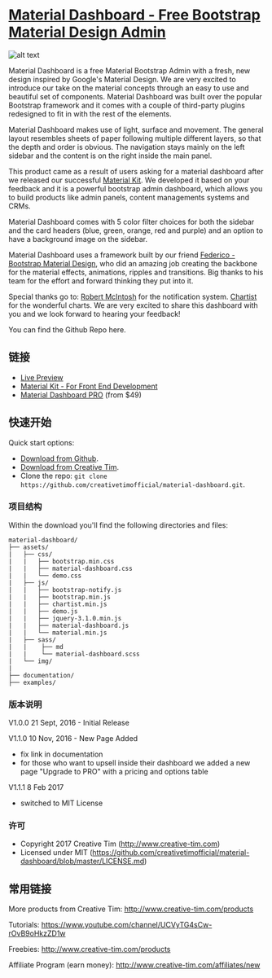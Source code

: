 # [Material Dashboard - Free Bootstrap Material Design Admin](http://demos.creative-tim.com/material-dashboard/examples/dashboard.html)

![alt text](http://s3.amazonaws.com/creativetim_bucket/products/50/original/opt_md_thumbnail.jpg "Material Dashboard Free")

Material Dashboard is a free Material Bootstrap Admin with a fresh, new design inspired by Google's Material Design. We are very excited to introduce our take on the material concepts through an easy to use and beautiful set of components. Material Dashboard was built over the popular Bootstrap framework and it comes with a couple of third-party plugins redesigned to fit in with the rest of the elements.

Material Dashboard makes use of light, surface and movement. The general layout resembles sheets of paper following multiple different layers, so that the depth and order is obvious. The navigation stays mainly on the left sidebar and the content is on the right inside the main panel.

This product came as a result of users asking for a material dashboard after we released our successful [Material Kit](http://www.creative-tim.com/product/material-kit). We developed it based on your feedback and it is a powerful bootstrap admin dashboard, which allows you to build products like admin panels, content managements systems and CRMs.

Material Dashboard comes with 5 color filter choices for both the sidebar and the card headers (blue, green, orange, red and purple) and an option to have a background image on the sidebar.

Material Dashboard uses a framework built by our friend [Federico - Bootstrap Material Design](http://fezvrasta.github.io/bootstrap-material-design/), who did an amazing job creating the backbone for the material effects, animations, ripples and transitions. Big thanks to his team for the effort and forward thinking they put into it.

Special thanks go to:
[Robert McIntosh](https://github.com/mouse0270/bootstrap-notify) for the notification system.
[Chartist](https://gionkunz.github.io/chartist-js/) for the wonderful charts.
We are very excited to share this dashboard with you and we look forward to hearing your feedback!

You can find the Github Repo here.

## 链接

+ [Live Preview](http://demos.creative-tim.com/material-dashboard/examples/dashboard.html)
+ [Material Kit - For Front End Development](http://www.creative-tim.com/product/material-kit?ref=github-md-free)
+ [Material Dashboard PRO](http://www.creative-tim.com/product/material-dashboard-pro?ref=github-md-free) (from $49)

## 快速开始

Quick start options:

- [Download from Github](https://github.com/theboboy/material-dashboard/archive/master.zip).
- [Download from Creative Tim](http://www.creative-tim.com/product/material-dashboard).
- Clone the repo: `git clone https://github.com/creativetimofficial/material-dashboard.git`.


### 项目结构

Within the download you'll find the following directories and files:

```
material-dashboard/
├── assets/
|   ├── css/
|   |   ├── bootstrap.min.css
|   |   ├── material-dashboard.css
|   |   └── demo.css
|   ├── js/
|   |   ├── bootstrap-notify.js
|   |   ├── bootstrap.min.js
|   |   ├── chartist.min.js
|   |   ├── demo.js
|   |   ├── jquery-3.1.0.min.js
|   |   ├── material-dashboard.js
|   |   └── material.min.js
|   ├── sass/
|   |    ├── md
|   |    └── material-dashboard.scss
|   └── img/
|
├── documentation/
├── examples/

```

### 版本说明

V1.0.0 21 Sept, 2016 - Initial Release

V1.1.0 10 Nov, 2016 - New Page Added
- fix link in documentation
- for those who want to upsell inside their dashboard we added a new page "Upgrade to PRO" with a pricing and options table

V1.1.1 8 Feb 2017
- switched to MIT License

### 许可

- Copyright 2017 Creative Tim (http://www.creative-tim.com)
- Licensed under MIT (https://github.com/creativetimofficial/material-dashboard/blob/master/LICENSE.md)

## 常用链接

More products from Creative Tim: <http://www.creative-tim.com/products>

Tutorials: <https://www.youtube.com/channel/UCVyTG4sCw-rOvB9oHkzZD1w>

Freebies: <http://www.creative-tim.com/products>

Affiliate Program (earn money): <http://www.creative-tim.com/affiliates/new>
